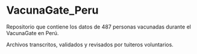 # VacunaGate_Peru

Repositorio que contiene los datos de 487 personas vacunadas durante el VacunaGate en Perú.

Archivos transcritos, validados y revisados por tuiteros voluntarios.
